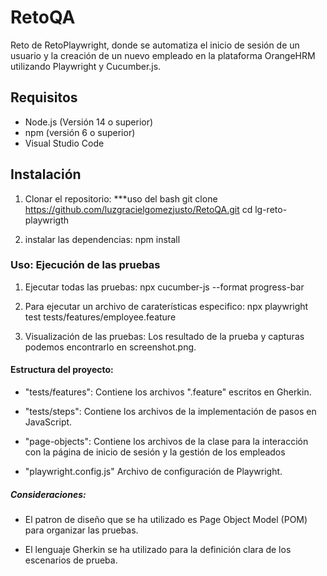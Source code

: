 # RetoQA
Reto de RetoPlaywright, donde se automatiza el inicio de sesión de un usuario y la creación de un nuevo empleado en la plataforma OrangeHRM utilizando Playwright y Cucumber.js.

## Requisitos

- Node.js (Versión 14 o superior)
- npm (versión 6 o superior)
- Visual Studio Code

## Instalación 

1. Clonar el repositorio:
  ***uso del bash
  git clone https://github.com/luzgracielgomezjusto/RetoQA.git
  cd lg-reto-playwrigth

2. instalar las dependencias:
    npm install

### Uso: Ejecución de las pruebas
1. Ejecutar todas las pruebas:
    npx cucumber-js --format progress-bar

2. Para ejecutar un archivo de caraterísticas especifico:
    npx playwright test tests/features/employee.feature

4. Visualización de las pruebas:
    Los resultado de la prueba y capturas podemos encontrarlo en screenshot.png.

#### Estructura del proyecto:
- "tests/features": Contiene los archivos ".feature" escritos en Gherkin.

- "tests/steps": Contiene los archivos de la implementación de pasos en JavaScript.

- "page-objects": Contiene los archivos de la clase para la interacción con la página de inicio de sesión y la gestión de los empleados

- "playwright.config.js" Archivo de configuración de Playwright.

##### Consideraciones:
- El patron de diseño que se ha utilizado es Page Object Model (POM) para organizar las pruebas.

- El lenguaje Gherkin se ha utilizado para la definición clara de los escenarios de prueba.




